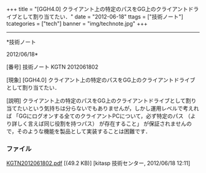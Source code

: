 ﻿+++
title = "[GGH4.0] クライアント上の特定のパスをGG上のクライアントドライブとして割り当てたい．"
date = "2012-06-18"
ttags = ["技術ノート"]
tcategories = ["tech"]
banner = "img/technote.jpg"
+++

-----------------------------------------------------------------------------------------------------------------------------

*技術ノート

2012/06/18*


[番号]
技術ノート KGTN 2012061802

[現象]
[GGH4.0]
クライアント上の特定のパスをGG上のクライアントドライブとして割り当てたい．

[説明]
クライアント上の特定のパスをGG上のクライアントドライブとして割り当てたいという気持ちは分らないでもありませんが，しかし運用レベルで考えれば
「GGにログオンする全てのクライアントPCについて，必ず特定のパス
（より詳しく言えば同じ役割を持つパス） が存在すること」
が保証されませんので，そのような機能を製品として実装することは困難です．


### ファイル

 
 


[KGTN2012061802.pdf](http://techreport.kitasp.net/attachments/download/910/KGTN2012061802.pdf)
 [(49.2 KB)] [kitasp 技術センター, 2012/06/18
12:11]


 


 

